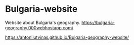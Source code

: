 # Bulgaria-website
 Website about Bulgaria's geography.
 https://bulgaria-geography.000webhostapp.com/
 
 https://antonliutvinas.github.io/Bulgaria-geography-website/
